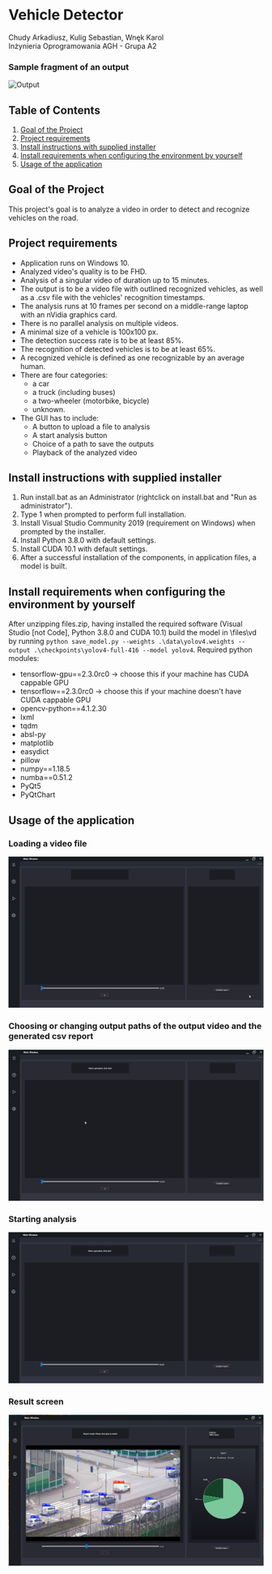 
# Vehicle Detector
Chudy Arkadiusz, Kulig Sebastian, Wnęk Karol    
Inżynieria Oprogramowania AGH - Grupa A2

### Sample fragment of an output
![Output](output.gif)

## Table of Contents
1. [Goal of the Project](#goal-of-the-Project)
2. [Project requirements](#project-requirements)
3. [Install instructions with supplied installer](#install-instructions-with-supplied-installer)
4. [Install requirements when configuring the environment by yourself](#install-requirements-when-configuring-the-environment-by-yourself)
5. [Usage of the application](#usage-of-the-application)

## Goal of the Project
This project's goal is to analyze a video in order to detect and recognize vehicles on the road. 
## Project requirements
* Application runs on Windows 10.
* Analyzed video's quality is to be FHD.
* Analysis of a singular video of duration up to 15 minutes.
* The output is to be a video file with outlined recognized vehicles, as well as a .csv file with the vehicles' recognition timestamps.
* The analysis runs at 10 frames per second on a middle-range laptop with an nVidia graphics card.
* There is no parallel analysis on multiple videos.
* A minimal size of a vehicle is 100x100 px.
* The detection success rate is to be at least 85%.
* The recognition of detected vehicles is to be at least 65%.
* A recognized vehicle is defined as one recognizable by an average human.
* There are four categories: 
	*  a car
	* a truck (including buses)
	* a two-wheeler (motorbike, bicycle)
	* unknown.
* The GUI has to include:
	* A button to upload a file to analysis
	* A start analysis button
	* Choice of a path to save the outputs
	* Playback of the analyzed video
## Install instructions with supplied installer
1. Run install.bat as an Administrator (rightclick on install.bat and "Run as administrator").
2. Type 1 when prompted to perform full installation.
3. Install Visual Studio Community 2019 (requirement on Windows) when prompted by the installer.
4. Install Python 3.8.0 with default settings.
5. Install CUDA 10.1 with default settings.
6. After a successful installation of the components, in application files, a model is built.

## Install requirements when configuring the environment by yourself
After unzipping files.zip, having installed the required software (Visual Studio [not Code], Python 3.8.0 and CUDA 10.1) build the model in \files\vd by running `python save_model.py --weights .\data\yolov4.weights --output .\checkpoints\yolov4-full-416 --model yolov4`.
Required python modules:
* tensorflow-gpu==2.3.0rc0 -> choose this if your machine has CUDA cappable GPU
* tensorflow==2.3.0rc0 -> choose this if your machine doesn't have CUDA cappable GPU
* opencv-python==4.1.2.30
* lxml
* tqdm
* absl-py
* matplotlib
* easydict
* pillow
* numpy==1.18.5
* numba==0.51.2
* PyQt5
* PyQtChart

## Usage of the application
### Loading a video file
![Loading the file GIF](load.gif) 
### Choosing or changing output paths of the output video and the generated csv report
![Changing the path GIF](dest.gif) 
### Starting analysis
![Starting analysis GIF](load3.gif) 
### Result screen
![Result PNG](final.PNG)
